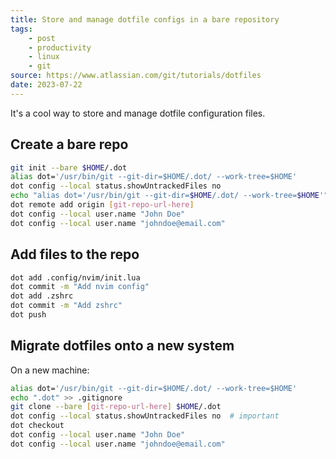 ```yaml
---
title: Store and manage dotfile configs in a bare repository
tags:
    - post
    - productivity
    - linux
    - git
source: https://www.atlassian.com/git/tutorials/dotfiles
date: 2023-07-22
---
```

It's a cool way to store and manage dotfile configuration files.

<!-- excerpt -->

## Create a bare repo

```bash
git init --bare $HOME/.dot
alias dot='/usr/bin/git --git-dir=$HOME/.dot/ --work-tree=$HOME'
dot config --local status.showUntrackedFiles no
echo "alias dot='/usr/bin/git --git-dir=$HOME/.dot/ --work-tree=$HOME'" >> $HOME/.bashrc
dot remote add origin [git-repo-url-here]
dot config --local user.name "John Doe"
dot config --local user.name "johndoe@email.com"
```

## Add files to the repo
```bash
dot add .config/nvim/init.lua
dot commit -m "Add nvim config"
dot add .zshrc
dot commit -m "Add zshrc"
dot push
```

## Migrate dotfiles onto a new system

On a new machine:
```bash
alias dot='/usr/bin/git --git-dir=$HOME/.dot/ --work-tree=$HOME'
echo ".dot" >> .gitignore
git clone --bare [git-repo-url-here] $HOME/.dot
dot config --local status.showUntrackedFiles no  # important
dot checkout
dot config --local user.name "John Doe"
dot config --local user.name "johndoe@email.com"
```